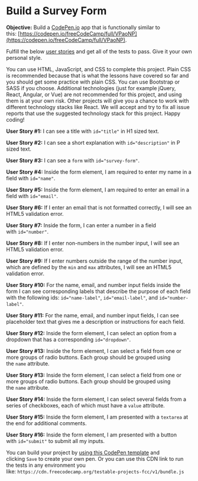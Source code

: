 # Build a Survey Form

**Objective:** Build a [CodePen.io](https://codepen.io/) app that is functionally similar to this: [https://codepen.io/freeCodeCamp/full/VPaoNP](https://codepen.io/freeCodeCamp/full/VPaoNP).

Fulfill the below [user stories](https://en.wikipedia.org/wiki/User_story) and get all of the tests to pass. Give it your own personal style.

You can use HTML, JavaScript, and CSS to complete this project. Plain CSS is recommended because that is what the lessons have covered so far and you should get some practice with plain CSS. You can use Bootstrap or SASS if you choose. Additional technologies (just for example jQuery, React, Angular, or Vue) are not recommended for this project, and using them is at your own risk. Other projects will give you a chance to work with different technology stacks like React. We will accept and try to fix all issue reports that use the suggested technology stack for this project. Happy coding!

**User Story #1:** I can see a title with `id="title"` in H1 sized text.

**User Story #2:** I can see a short explanation with `id="description"` in P sized text.

**User Story #3:** I can see a `form` with `id="survey-form"`.

**User Story #4:** Inside the form element, I am required to enter my name in a field with `id="name"`.

**User Story #5:** Inside the form element, I am required to enter an email in a field with `id="email"`.

**User Story #6:** If I enter an email that is not formatted correctly, I will see an HTML5 validation error.

**User Story #7:** Inside the form, I can enter a number in a field with `id="number"`.

**User Story #8:** If I enter non-numbers in the number input, I will see an HTML5 validation error.

**User Story #9:** If I enter numbers outside the range of the number input, which are defined by the `min` and `max` attributes, I will see an HTML5 validation error.

**User Story #10:** For the name, email, and number input fields inside the form I can see corresponding labels that describe the purpose of each field with the following ids: `id="name-label"`, `id="email-label"`, and `id="number-label"`.

**User Story #11:** For the name, email, and number input fields, I can see placeholder text that gives me a description or instructions for each field.

**User Story #12:** Inside the form element, I can select an option from a dropdown that has a corresponding `id="dropdown"`.

**User Story #13:** Inside the form element, I can select a field from one or more groups of radio buttons. Each group should be grouped using the `name` attribute.

**User Story #13:** Inside the form element, I can select a field from one or more groups of radio buttons. Each group should be grouped using the `name` attribute.

**User Story #14:** Inside the form element, I can select several fields from a series of checkboxes, each of which must have a `value` attribute.

**User Story #15:** Inside the form element, I am presented with a `textarea` at the end for additional comments.

**User Story #16:** Inside the form element, I am presented with a button with `id="submit"` to submit all my inputs.

You can build your project by [using this CodePen template](https://codepen.io/pen?template=MJjpwO) and clicking `Save` to create your own pen. Or you can use this CDN link to run the tests in any environment you like: `https://cdn.freecodecamp.org/testable-projects-fcc/v1/bundle.js`